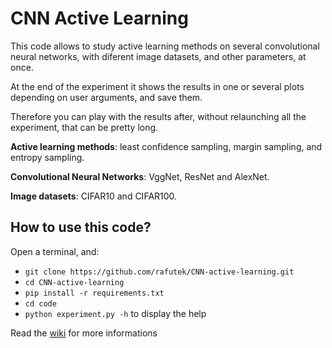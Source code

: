 # CNN Active Learning

This code allows to study active learning methods on several convolutional neural networks, with diferent image datasets, and other parameters, at once.

At the end of the experiment it shows the results in one or several plots depending on user arguments, and save them.

Therefore you can play with the results after, without relaunching all the experiment, that can be pretty long.

**Active learning methods**: least confidence sampling, margin sampling, and entropy sampling.

**Convolutional Neural Networks**: VggNet, ResNet and AlexNet.

**Image datasets**: CIFAR10 and CIFAR100.

## How to use this code?

Open a terminal, and:
- `git clone https://github.com/rafutek/CNN-active-learning.git`
- `cd CNN-active-learning`
- `pip install -r requirements.txt`
- `cd code`
- `python experiment.py -h` to display the help

Read the [wiki](https://github.com/rafutek/CNN-active-learning/wiki) for more informations
